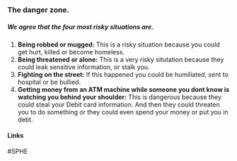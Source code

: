 ### The danger zone. 

##### We agree that the four most risky situations are.

1. **Being robbed or mugged:** This is a risky situation because you could get hurt, killed or become homeless.
2. **Being threatened or alone:** This is a very risky situtation because they could leak sensitive information, or stalk you.
3. **Fighting on the street:** If this happened you could be humiliated, sent to hospital or be bullied.
4. **Getting money from an ATM machine while someone you dont know is watching you behind your shoulder:** This is dangerous because they could steal your Debit card information. And then they could threaten you to do something or they could even spend your money or put you in debt.

#### Links
#SPHE 
